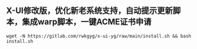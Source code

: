 ## X-UI修改版，优化新老系统支持，自动提示更新脚本，集成warp脚本，一键ACME证书申请
```
wget -N https://gitlab.com/rwkgyg/x-ui-yg/raw/main/install.sh && bash install.sh
```
